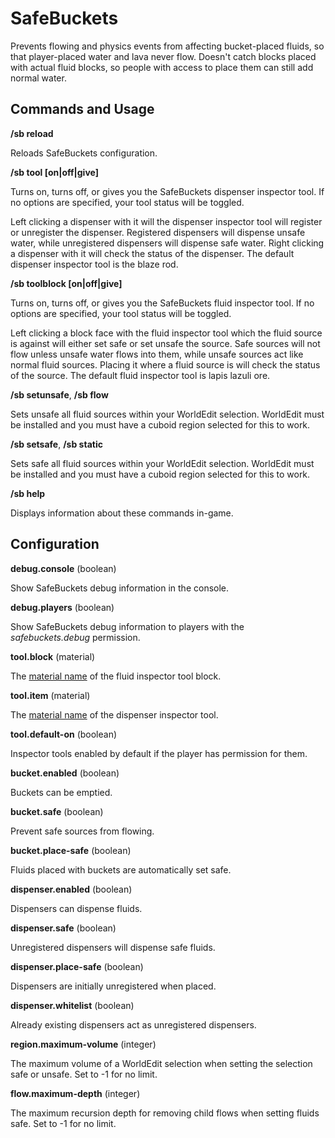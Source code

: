 SafeBuckets
===========

Prevents flowing and physics events from affecting bucket-placed fluids, so
that player-placed water and lava never flow. Doesn't catch blocks placed with
actual fluid blocks, so people with access to place them can still add normal
water.

Commands and Usage
------------------

**/sb reload**

Reloads SafeBuckets configuration.

**/sb tool [on|off|give]**

Turns on, turns off, or gives you the SafeBuckets dispenser inspector tool. If no options are specified, your tool status will be toggled.

Left clicking a dispenser with it will the dispenser inspector tool will register or unregister the dispenser. Registered dispensers will dispense unsafe water, while unregistered dispensers will dispense safe water. Right clicking a dispenser with it will check the status of the dispenser. The default dispenser inspector tool is the blaze rod.

**/sb toolblock [on|off|give]**

Turns on, turns off, or gives you the SafeBuckets fluid inspector tool. If no options are specified, your tool status will be toggled.

Left clicking a block face with the fluid inspector tool which the fluid source is against will either set safe or set unsafe the source. Safe sources will not flow unless unsafe water flows into them, while unsafe sources act like normal fluid sources. Placing it where a fluid source is will check the status of the source. The default fluid inspector tool is lapis lazuli ore. 

**/sb setunsafe**, **/sb flow**

Sets unsafe all fluid sources within your WorldEdit selection. WorldEdit must be installed and you must have a cuboid region selected for this to work.

**/sb setsafe**, **/sb static**

Sets safe all fluid sources within your WorldEdit selection. WorldEdit must be installed and you must have a cuboid region selected for this to work.

**/sb help**

Displays information about these commands in-game.

Configuration
-------------

**debug.console** (boolean)

Show SafeBuckets debug information in the console.

**debug.players** (boolean)

Show SafeBuckets debug information to players with the *safebuckets.debug* permission.

**tool.block** (material)

The [material name](http://jd.bukkit.org/beta/apidocs/org/bukkit/Material.html#enum_constant_summary) of the fluid inspector tool block.

**tool.item** (material)

The [material name](http://jd.bukkit.org/beta/apidocs/org/bukkit/Material.html#enum_constant_summary) of the dispenser inspector tool.

**tool.default-on** (boolean)

Inspector tools enabled by default if the player has permission for them.

**bucket.enabled** (boolean)

Buckets can be emptied.

**bucket.safe** (boolean)

Prevent safe sources from flowing.

**bucket.place-safe** (boolean)

Fluids placed with buckets are automatically set safe.

**dispenser.enabled** (boolean)

Dispensers can dispense fluids.

**dispenser.safe** (boolean)

Unregistered dispensers will dispense safe fluids.

**dispenser.place-safe** (boolean)

Dispensers are initially unregistered when placed.

**dispenser.whitelist** (boolean)

Already existing dispensers act as unregistered dispensers.

**region.maximum-volume** (integer)

The maximum volume of a WorldEdit selection when setting the selection safe or unsafe. Set to -1 for no limit.

**flow.maximum-depth** (integer)

The maximum recursion depth for removing child flows when setting fluids safe. Set to -1 for no limit.
